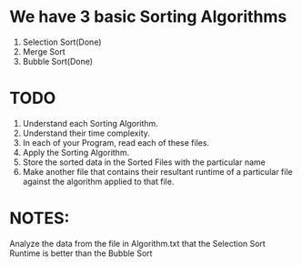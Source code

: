 # We have 3 basic Sorting Algorithms
1. Selection Sort(Done)
2. Merge Sort
3. Bubble Sort(Done)

# TODO
1. Understand each Sorting Algorithm.
2. Understand their time complexity.
3. In each of your Program, read each of these files.
4. Apply the Sorting Algorithm.
5. Store the sorted data in the Sorted Files with the particular name
6. Make another file that contains their resultant runtime of a particular file against the algorithm applied to that file.


# NOTES:
  Analyze the data from the file in Algorithm.txt that the Selection Sort Runtime is better than the Bubble Sort
